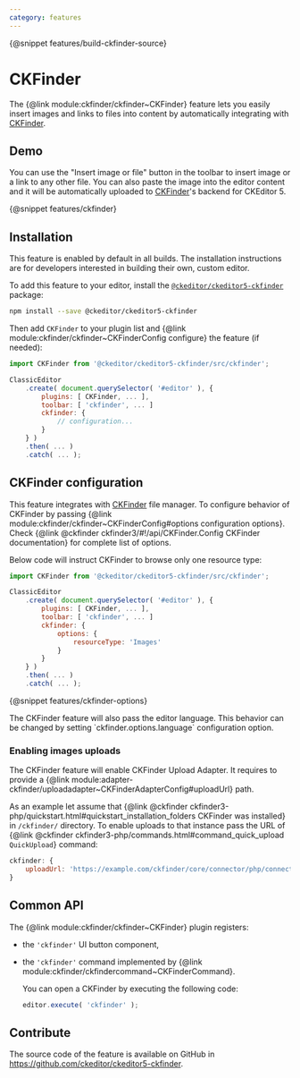 ```yaml
---
category: features
---
```


{@snippet features/build-ckfinder-source}

# CKFinder

The {@link module:ckfinder/ckfinder~CKFinder} feature lets you easily insert images and links to files into content by automatically integrating with [CKFinder](https://ckeditor.com/ckfinder/).

## Demo

You can use the "Insert image or file" button in the toolbar to insert image or a link to any other file. You can also paste the image into the editor content and it will be automatically uploaded to [CKFinder](https://ckeditor.com/ckeditor-4/ckfinder/)'s backend for CKEditor 5.

{@snippet features/ckfinder}

## Installation

<info-box info>
	This feature is enabled by default in all builds. The installation instructions are for developers interested in building their own, custom editor.
</info-box>

To add this feature to your editor, install the [`@ckeditor/ckeditor5-ckfinder`](https://www.npmjs.com/package/@ckeditor/ckeditor5-ckfinder) package:

```bash
npm install --save @ckeditor/ckeditor5-ckfinder
```

Then add `CKFinder` to your plugin list and {@link module:ckfinder/ckfinder~CKFinderConfig configure} the feature (if needed):

```js
import CKFinder from '@ckeditor/ckeditor5-ckfinder/src/ckfinder';

ClassicEditor
	.create( document.querySelector( '#editor' ), {
		plugins: [ CKFinder, ... ],
		toolbar: [ 'ckfinder', ... ]
		ckfinder: {
			// configuration...
		}
	} )
	.then( ... )
	.catch( ... );
```

## CKFinder configuration

This feature integrates with [CKFinder](https://ckeditor.com/ckfinder/) file manager. To configure behavior of CKFinder by passing {@link module:ckfinder/ckfinder~CKFinderConfig#options configuration options}. Check {@link @ckfinder ckfinder3/#!/api/CKFinder.Config CKFinder documentation} for complete list of options.

Below code will instruct CKFinder to browse only one resource type: 

```js
import CKFinder from '@ckeditor/ckeditor5-ckfinder/src/ckfinder';

ClassicEditor
	.create( document.querySelector( '#editor' ), {
		plugins: [ CKFinder, ... ],
		toolbar: [ 'ckfinder', ... ]
		ckfinder: {
			options: {
				resourceType: 'Images'
			}
		}
	} )
	.then( ... )
	.catch( ... );
``` 

{@snippet features/ckfinder-options}

<info-box>
The CKFinder feature will also pass the editor language. This behavior can be changed by setting `ckfinder.options.language` configuration option.
</info-box>

### Enabling images uploads

The CKFinder feature will enable CKFinder Upload Adapter. It requires to provide a {@link module:adapter-ckfinder/uploadadapter~CKFinderAdapterConfig#uploadUrl} path.

As an example let assume that {@link @ckfinder ckfinder3-php/quickstart.html#quickstart_installation_folders CKFinder was installed} in `/ckfinder/` directory. To enable uploads to that instance pass the URL of {@link @ckfinder ckfinder3-php/commands.html#command_quick_upload `QuickUpload`} command:

```js
ckfinder: {
	uploadUrl: 'https://example.com/ckfinder/core/connector/php/connector.php?command=QuickUpload&type=Images&responseType=json'
}
```

## Common API

The {@link module:ckfinder/ckfinder~CKFinder} plugin registers:

* the `'ckfinder'` UI button component,
* the `'ckfinder'` command implemented by {@link module:ckfinder/ckfindercommand~CKFinderCommand}.

	You can open a CKFinder by executing the following code:

	```js
	editor.execute( 'ckfinder' );
	```

## Contribute

The source code of the feature is available on GitHub in https://github.com/ckeditor/ckeditor5-ckfinder.

